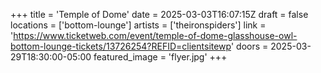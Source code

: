 +++
title = 'Temple of Dome'
date = 2025-03-03T16:07:15Z
draft = false
locations = ['bottom-lounge']
artists = ['theironspiders']
link = 'https://www.ticketweb.com/event/temple-of-dome-glasshouse-owl-bottom-lounge-tickets/13726254?REFID=clientsitewp'
doors = 2025-03-29T18:30:00-05:00
featured_image = 'flyer.jpg'
+++

